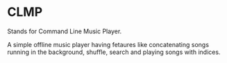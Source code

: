 # CLMP
Stands for Command Line Music Player.

A simple offline music player having fetaures like concatenating songs running in the background, shuffle, search and playing songs with indices.

